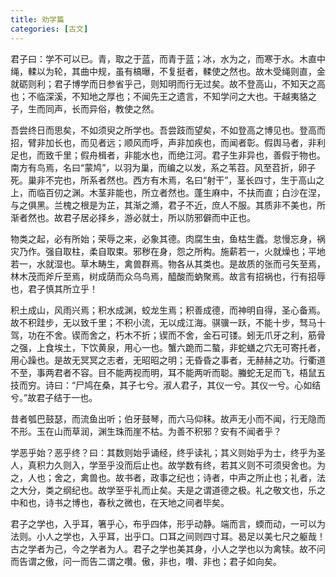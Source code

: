 ```yaml
---
title: 劝学篇
categories: [古文]
---
```


君子曰：学不可以已。青，取之于蓝，而青于蓝；冰，水为之，而寒于水。木直中绳，輮以为轮，其曲中规，虽有槁曝，不复挺者，輮使之然也。故木受绳则直，金就砺则利；君子博学而日参省乎己，则知明而行无过矣。故不登高山，不知天之高也；不临深溪，不知地之厚也；不闻先王之遗言，不知学问之大也。干越夷貉之子，生而同声，长而异俗，教使之然。

吾尝终日而思矣，不如须臾之所学也。吾尝跂而望矣，不如登高之博见也。登高而招，臂非加长也，而见者远；顺风而呼，声非加疾也，而闻者彰。假舆马者，非利足也，而致千里；假舟楫者，非能水也，而绝江河。君子生非异也，善假于物也。
南方有鸟焉，名曰“蒙鸠”，以羽为巢，而编之以发，系之苇苕。风至苕折，卵子死。巢非不完也，所系者然也。西方有木焉，名曰“射干”，茎长四寸，生于高山之上，而临百仞之渊。木茎非能也，所立者然也。蓬生麻中，不扶而直；白沙在涅，与之俱黑。兰槐之根是为芷，其渐之滫，君子不近，庶人不服。其质非不美也，所渐者然也。故君子居必择乡，游必就士，所以防邪僻而中正也。

物类之起，必有所始；荣辱之来，必象其德。肉腐生虫，鱼枯生蠹。怠慢忘身，祸灾乃作。强自取柱，柔自取束。邪秽在身，怨之所构。施薪若一，火就燥也；平地若一，水就湿也。草木畴生，禽兽群焉。物各从其类也。是故质的张而弓矢至焉，林木茂而斧斤至焉，树成荫而众乌鸟焉，醯酸而蚋聚焉。故言有招祸也，行有招辱也，君子慎其所立乎！

积土成山，风雨兴焉；积水成渊，蛟龙生焉；积善成德，而神明自得，圣心备焉。故不积跬步，无以致千里；不积小流，无以成江海。骐骥一跃，不能十步，驽马十驾，功在不舍。锲而舍之，朽木不折；锲而不舍，金石可镂。蚓无爪牙之利，筋骨之强，上食埃土，下饮黄泉，用心一也。蟹六跪而二螯，非蛇蟮之穴无可寄托者，用心躁也。是故无冥冥之志者，无昭昭之明；无昏昏之事者，无赫赫之功。行衢道不至，事两君者不容。目不能两视而明，耳不能两听而聪。螣蛇无足而飞，梧鼠五技而穷。诗曰：“尸鸠在桑，其子七兮。淑人君子，其仪一兮。其仪一兮。心如结兮。”故君子结于一也。

昔者瓠巴鼓瑟，而流鱼出听；伯牙鼓琴，而六马仰秣。故声无小而不闻，行无隐而不形。玉在山而草润，渊生珠而崖不枯。为善不积邪？安有不闻者乎？

学恶乎始？恶乎终？曰：其数则始乎诵经，终乎读礼；其义则始乎为士，终乎为圣人，真积力久则入，学至乎没而后止也。故学数有终，若其义则不可须臾舍也。为之，人也；舍之，禽兽也。故书者，政事之纪也；诗者，中声之所止也；礼者，法之大分，类之纲纪也。故学至乎礼而止矣。夫是之谓道德之极。礼之敬文也，乐之中和也，诗书之博也，春秋之微也，在天地之间者毕矣。

君子之学也，入乎耳，箸乎心，布乎四体，形乎动静。端而言，蝡而动，一可以为法则。小人之学也，入乎耳，出乎口。口耳之间则四寸耳。曷足以美七尺之躯哉！古之学者为己，今之学者为人。君子之学也美其身，小人之学也以为禽犊。故不问而告谓之傲，问一而告二谓之囋。傲，非也，囋、非也；君子如向矣。
